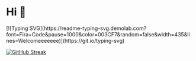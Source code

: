 <h1>Hi 👋</h1>
[![Typing SVG](https://readme-typing-svg.demolab.com?font=Fira+Code&pause=1000&color=003CF7&random=false&width=435&lines=Welcomeeeeeee)](https://git.io/typing-svg)

[![GitHub Streak](https://streak-stats.demolab.com?user=noooobdev&theme=dark&border_radius=15&date_format=M%20j%5B%2C%20Y%5D&card_width=500)](https://git.io/streak-stats)
